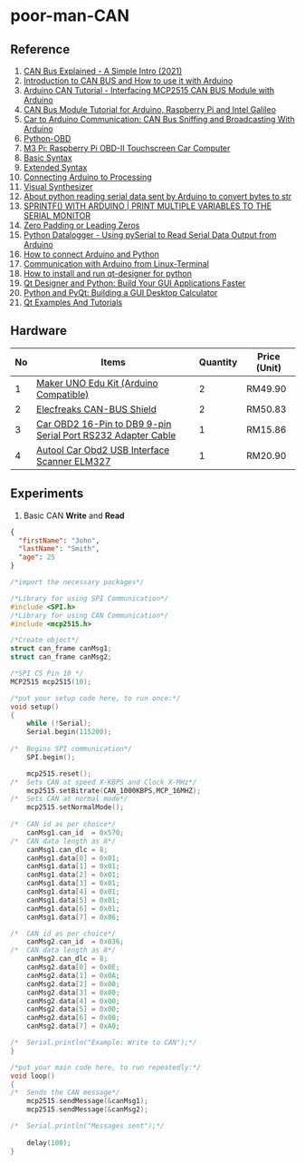 # poor-man-CAN

## Reference
1. [CAN Bus Explained - A Simple Intro (2021)](https://www.csselectronics.com/screen/page/simple-intro-to-can-bus/language/en)
2. [Introduction to CAN BUS and How to use it with Arduino](https://www.seeedstudio.com/blog/2019/11/27/introduction-to-can-bus-and-how-to-use-it-with-arduino/)
3. [Arduino CAN Tutorial - Interfacing MCP2515 CAN BUS Module with Arduino](https://circuitdigest.com/microcontroller-projects/arduino-can-tutorial-interfacing-mcp2515-can-bus-module-with-arduino)
4. [CAN Bus Module Tutorial for Arduino, Raspberry Pi and Intel Galileo](https://www.cooking-hacks.com/documentation/tutorials/can-bus-module-shield-tutorial-for-arduino-raspberry-pi-intel-galileo.html)
5. [Car to Arduino Communication: CAN Bus Sniffing and Broadcasting With Arduino](https://www.instructables.com/CAN-Bus-Sniffing-and-Broadcasting-with-Arduino/)
6. [Python-OBD](https://python-obd.readthedocs.io/en/latest/Connections/)
7. [M3 Pi: Raspberry Pi OBD-II Touchscreen Car Computer](https://projects-raspberry.com/m3-pi-raspberry-pi-obd-ii-touchscreen-car-computer/)
8. [Basic Syntax](https://www.markdownguide.org/basic-syntax/)
9. [Extended Syntax](https://www.markdownguide.org/extended-syntax/#fnref:1)
10. [Connecting Arduino to Processing](https://learn.sparkfun.com/tutorials/connecting-arduino-to-processing/all)
11. [Visual Synthesizer](https://pi.processing.org/tutorial/visual-synth/)
12. [About python reading serial data sent by Arduino to convert bytes to str](https://www.programmersought.com/article/57543488505/)
13. [SPRINTF() WITH ARDUINO | PRINT MULTIPLE VARIABLES TO THE SERIAL MONITOR](https://www.programmingelectronics.com/sprintf-arduino/)
14. [Zero Padding or Leading Zeros](https://forum.arduino.cc/t/zero-padding-or-leading-zeros/72406/13)
15. [Python Datalogger - Using pySerial to Read Serial Data Output from Arduino](https://makersportal.com/blog/2018/2/25/python-datalogger-reading-the-serial-output-from-arduino-to-analyze-data-using-pyserial)
16. [How to connect Arduino and Python](http://arahna.de/connect-arduino-python/)
17. [Communication with Arduino from Linux-Terminal](http://arahna.de/arduino-command-line/)
18. [How to install and run qt-designer for python](https://askubuntu.com/questions/763877/how-to-install-and-run-qt-designer-for-python)
19. [Qt Designer and Python: Build Your GUI Applications Faster](https://realpython.com/qt-designer-python/#connecting-signals-and-slots)
20. [Python and PyQt: Building a GUI Desktop Calculator](https://realpython.com/python-pyqt-gui-calculator/)
21. [Qt Examples And Tutorials](https://doc.qt.io/qt-5/qtexamplesandtutorials.html)


## Hardware

| No | Items       | Quantity    | Price (Unit) |
| -- | ----------- | ----------- | ------------ |
| 1 | [Maker UNO Edu Kit (Arduino Compatible)](https://my.cytron.io/p-maker-uno-edu-kit-arduino-compatible) | 2 | RM49.90 |
| 2 | [Elecfreaks CAN-BUS Shield](https://my.cytron.io/p-elecfreaks-can-bus-shield) | 2 | RM50.83	|
| 3 | [Car OBD2 16-Pin to DB9 9-pin Serial Port RS232 Adapter Cable](https://shopee.com.my/Car-OBD2-16-Pin-to-DB9-9-pin-Serial-Port-RS232-Adapter-Cable-i.138610561.2437925166) | 1 | RM15.86 |
| 4 | [Autool Car Obd2 USB Interface Scanner ELM327](https://shopee.com.my/Autool-Car-Obd2-USB-Interface-Scanner-ELM327-i.130188002.6514727716) | 1 | RM20.90 |

<!--### Image-->

<!--![Maker UNO Edu Kit (Arduino Compatible)](https://github.com/KhairulIzwan/poor-man-CAN/blob/main/img/KIT-MAKER-UNO-EDU-05-800x800.jpeg "Maker UNO Edu Kit (Arduino Compatible)")-->

<!--![Elecfreaks CAN-BUS Shield](https://github.com/KhairulIzwan/poor-man-CAN/blob/main/img/SHIELD-CAN-BUS-800x800.jpg "Elecfreaks CAN-BUS Shield")-->

<!--![Car OBD2 16-Pin to DB9 9-pin Serial Port RS232 Adapter Cable](https://github.com/KhairulIzwan/poor-man-CAN/blob/main/img/obd2serial.jpeg "Car OBD2 16-Pin to DB9 9-pin Serial Port RS232 Adapter Cable")-->

<!--![Autool Car Obd2 USB Interface Scanner ELM327](https://github.com/KhairulIzwan/poor-man-CAN/blob/main/img/Obd2-USB-Interface-Scanner-ELM327.jpeg "Autool Car Obd2 USB Interface Scanner ELM327")-->

## Experiments

1. Basic CAN **Write** and **Read**

```json
{
  "firstName": "John",
  "lastName": "Smith",
  "age": 25
}
```

```c
/*import the necessary packages*/

/*Library for using SPI Communication*/
#include <SPI.h>
/*Library for using CAN Communication*/
#include <mcp2515.h>

/*Create object*/
struct can_frame canMsg1;
struct can_frame canMsg2;

/*SPI CS Pin 10 */
MCP2515 mcp2515(10);

/*put your setup code here, to run once:*/
void setup()
{
	while (!Serial);
	Serial.begin(115200);
	
/*	Begins SPI communication*/
	SPI.begin();

	mcp2515.reset();
/*	Sets CAN at speed X-KBPS and Clock X-MHz*/
	mcp2515.setBitrate(CAN_1000KBPS,MCP_16MHZ);
/*	Sets CAN at normal mode*/
	mcp2515.setNormalMode();
	
/*	CAN id as per choice*/
	canMsg1.can_id  = 0x570;
/*	CAN data length as 8*/
	canMsg1.can_dlc = 8;
	canMsg1.data[0] = 0x01;
	canMsg1.data[1] = 0x01;
	canMsg1.data[2] = 0x01;
	canMsg1.data[3] = 0x01;
	canMsg1.data[4] = 0x01;
	canMsg1.data[5] = 0x01;
	canMsg1.data[6] = 0x01;
	canMsg1.data[7] = 0x86;

/*	CAN id as per choice*/
	canMsg2.can_id  = 0x036;
/*	CAN data length as 8*/
	canMsg2.can_dlc = 8;
	canMsg2.data[0] = 0x0E;
	canMsg2.data[1] = 0x0A;
	canMsg2.data[2] = 0x00;
	canMsg2.data[3] = 0x00;
	canMsg2.data[4] = 0x00;
	canMsg2.data[5] = 0x00;
	canMsg2.data[6] = 0x00;
	canMsg2.data[7] = 0xA0;

/*	Serial.println("Example: Write to CAN");*/
}

/*put your main code here, to run repeatedly:*/
void loop()
{
/*	Sends the CAN message*/
	mcp2515.sendMessage(&canMsg1);
	mcp2515.sendMessage(&canMsg2);

/*	Serial.println("Messages sent");*/
  
	delay(100);
}
```
